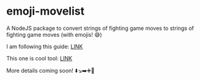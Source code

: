 # emoji-movelist
A NodeJS package to convert strings of fighting game moves to strings of fighting game moves (with emojis! 😅)

I am following this guide: [LINK](https://codeburst.io/how-to-create-and-publish-your-first-node-js-module-444e7585b738)

This one is cool tool: [LINK](https://scotch.io/bar-talk/how-to-build-and-publish-a-npm-package)

More details coming soon! ⬇️↘️➡️➕👊
